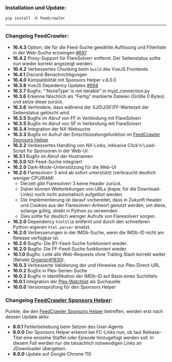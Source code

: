 ### Installation und Update:

`pip install -U feedcrawler`

---

### Changelog FeedCrawler:

- **16.4.3** Option, die für die Feed-Suche gewählte Auflösung und Filterliste in der Web-Suche erzwingen [#697](https://github.com/rix1337/FeedCrawler/issues/697)
- **16.4.2** Proxy-Support für FlareSolverr entfernt. Der Seitenstatus sollte nun wieder korrekt angezeigt werden.
- **16.4.2** Verbessertes Chunking beim `build` des VueJS Frontends
- **16.4.1** Discord-Benachrichtigungen
- **16.4.0** Kompatibilität mit Sponsors Helper v.8.0.0
- **16.3.8** VueJS Depedency Updates [#694](https://github.com/rix1337/FeedCrawler/pull/694)
- **16.3.7** Bugfix: "'NoneType' is not iterable" in myjd_connection.py
- **16.3.6** Erkenne fälschlich als "Fertig" markierte Dateien (Größe 0 Bytes) und setze diese zurück.
- **16.3.6** Verhindere, dass während der SJ/DJ/SF/FF-Wartezeit der Seitenstatus gelöscht wird.
- **16.3.5** Bugfix im Abruf von FF in Verbindung mit FlareSolverr
- **16.3.5** Bugfix im Abruf von SF in Verbindung mit FlareSolverr
- **16.3.4** Integration der NX-Websuche
- **16.3.3** Bugfix im Aufruf der Entschlüsselungsfunktion im [FeedCrawler Sponsors Helper](https://github.com/rix1337/FeedCrawler/wiki/5.-FeedCrawler-Sponsors-Helper)
- **16.3.2** Verbessertes Handling von NX-Links, inklusive Click'n'Load-Script für Sponsoren in der Web-UI.
- **16.3.1** Bugfix im Abruf der Hostnamen
- **16.3.0** NX-Feed-Suche integriert
- **16.2.0** Dark-Mode-Unterstützung für die Web-UI
- **16.2.0** Flaresolverr 3 wird ab sofort unterstützt (verbraucht deutlich weniger CPU/RAM)
  - Derzeit gibt Flaresolverr 3 keine Header zurück.
  - Daher können Weiterleitungen von URLs (bspw. für die Download-Links) noch nicht automatisch aufgelöst werden.
  - Die Implementierung ist darauf vorbereitet, dass in Zukunft Header und Cookies aus der Flaresolverr-Antwort
    genutzt werden, um diese, solange gültig, direkt in Python zu verwenden.
  - Dies sollte für deutlich weniger Aufrufe von Flaresolverr sorgen.
- **16.2.0** Dependency `html5lib` entfernt und durch den schnelleren Python-eigenen `html.parser` ersetzt.
- **16.2.0** Verbesserungen in der IMDb-Suche, wenn die IMDb-ID nicht am Release verfügbar ist.
- **16.2.0** Bugfix: Die BY-Feed-Suche funktioniert wieder.
- **16.2.0** Bugfix: Die FF-Feed-Suche funktioniert wieder.
- **16.1.0** Bugfix: Leite alle Web-Requests ohne Trailing Slash korrekt weiter (Behebt [Organizr#1830](https://github.com/causefx/Organizr/issues/1830)).
- **16.0.3** Verbesserte Validierung der und Hinweise zur Plex-Direct-URL
- **16.0.2** Bugfix in Plex-Serien-Suche
- **16.0.2** Bugfix in Identifikation der IMDb-ID auf Basis eines Suchtitels
- **16.0.1** Integration der [Plex-Watchlist](https://support.plex.tv/articles/universal-watchlist/) als Suchquelle
- **16.0.0** Versionsprüfung für den Sponsors Helper

### Changelog [FeedCrawler Sponsors Helper](https://github.com/rix1337/FeedCrawler/wiki/5.-FeedCrawler-Sponsors-Helper):

Punkte, die den [FeedCrawler Sponsors Helper](https://github.com/rix1337/RSScrawler/wiki/5.-FeedCrawler-Sponsors-Helper)
betreffen, werden erst nach dessen Update aktiv.

- **8.0.1** Fehlerbehebung beim Setzen des User-Agents
- **8.0.0** Der Sponsors Helper erkennt bei FC-Links nun, ob laut Release-Titel eine einzelne Staffel oder Episode
  hinzugefügt werden soll. In diesem Fall werden nur die tatsächlich notwendigen Links an JDownloader übergeben. 
- **8.0.0** Update auf Google Chrome 110
